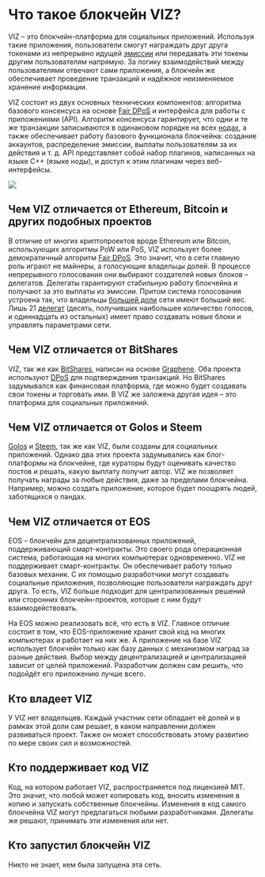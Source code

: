 # Что такое блокчейн VIZ?

VIZ – это блокчейн-платформа для социальных приложений. Используя такие приложения, пользователи смогут награждать друг друга токенами из непрерывно идущей [эмиссии](./glossary.md#эмиссия) или передавать эти токены другим пользователям напрямую. За логику взаимодействий между пользователями отвечают сами приложения, а блокчейн же обеспечивает проведение транзакций и надёжное неизменяемое хранение информации.

VIZ состоит из двух основных технических компонентов: алгоритма базового консенсуса на основе [Fair DPoS](./glossary.md#fair-dpos) и интерфейса для работы с приложениями (API). Алгоритм консенсуса гарантирует, что одни и те же транзакции записываются в одинаковом порядке на всех [нодах](./glossary.md#нода), а также обеспечивает работу базового функционала блокчейна: создание аккаунтов, распределение эмиссии, выплаты пользователям за их действия и т. д. API представляет собой набор плагинов, написанных на языке C++ (языке ноды), и доступ к этим плагинам через веб-интерфейсы.

![](./img/viz_architecture_ru.png)

## Чем VIZ отличается от Ethereum, Bitcoin и других подобных проектов

В отличие от многих криптопроектов вроде Ethereum или Bitcoin, использующих алгоритмы PoW или PoS, VIZ использует более демократичный алгоритм [Fair DPoS](./glossary.md#fair-dpos). Это значит, что в сети главную роль играют не майнеры, а голосующие владельцы долей. В процессе непрерывного голосования они выбирают создателей новых блоков – делегатов. Делегаты гарантируют стабильную работу блокчейна и получают за это выплаты из эмиссии. Притом система голосования устроена так, что владельцы [большей доли](./glossary.md#shares) сети имеют больший вес. Лишь 21 [делегат](./glossary#witnesses) (десять, получивших наибольшее количество голосов, и одиннадцать из остальных) имеет право создавать новые блоки и управлять параметрами сети.

## Чем VIZ отличается от BitShares

VIZ, так же как [BitShares](https://ru.wikipedia.org/wiki/Bitshares), написан на основе [Graphene](https://bitexpert.io/wiki/obzor-blokchejn-platformy-graphene/). Оба проекта используют [DPoS](./glossary.md#dpos) для подтверждения транзакций. Но BitShares задумывался как финансовая платформа, где можно будет создавать свои токены и торговать ими. В VIZ же заложена другая идея – это платформа для социальных приложений.

## Чем VIZ отличается от Golos и Steem

[Golos](https://golos.id) и [Steem](https://steemit.com), так же как VIZ, были созданы для социальных приложений. Однако два этих проекта задумывались как блог-платформы на блокчейне, где кураторы будут оценивать качество постов и решать, какую выплату получит автор. VIZ же позволяет получать награды за любые действия, даже за пределами блокчейна. Например, можно создать приложение, которое будет поощрять людей, заботящихся о пандах.

## Чем VIZ отличается от EOS

EOS – блокчейн для децентрализованных приложений, поддерживающий смарт-контракты. Это своего рода операционная система, работающая на многих компьютерах одновременно. VIZ не поддерживает смарт-контракты. Он обеспечивает работу только базовых механик. С их помощью разработчики могут создавать социальные приложения, позволяющие пользователи награждать друг друга. То есть, VIZ больше подходит для централизованных решений или сторонних блокчейн-проектов, которые с ним будут взаимодействовать.

На EOS можно реализовать всё, что есть в VIZ. Главное отличие состоит в том, что EOS-приложение хранит свой код на многих компьютерах и работает на них же. А приложение на базе VIZ использует блокчейн только как базу данных с механизмом наград за разные действия. Выбор между децентрализацией и централизацией зависит от целей приложений. Разработчик должен сам решить, что подойдёт его приложению лучше всего.

## Кто владеет VIZ

У VIZ нет владельцев. Каждый участник сети обладает её долей и в рамках этой доли сам решает, в каком направлении должен развиваться проект. Также он может способствовать этому развитию по мере своих сил и возможностей.

## Кто поддерживает код VIZ

Код, на котором работает VIZ, распространяется под лицензией MIT. Это значит, что любой может копировать код, вносить изменения в копию и запускать собственные блокчейны. Изменения в код самого блокчейна VIZ могут предлагаться любыми разработчиками. Делегаты же решают, принимать эти изменения или нет.

## Кто запустил блокчейн VIZ

Никто не знает, кем была запущена эта сеть.
